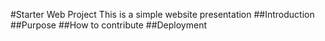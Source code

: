 #Starter Web Project
This is a simple website presentation
##Introduction
##Purpose
##How to contribute
##Deployment